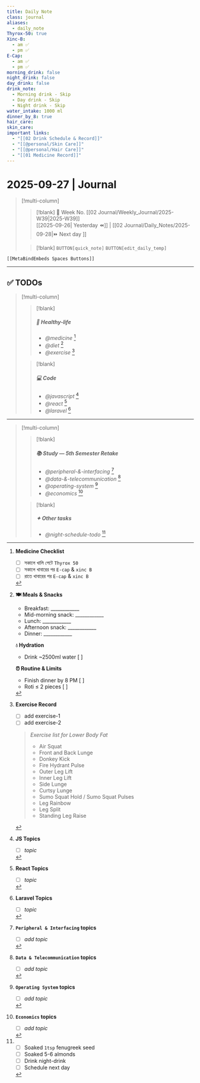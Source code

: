 ```yaml
---
title: Daily Note
class: journal
aliases:
  - daily_note
Thyrox-50: true
Xinc-B:
  - am ✅
  - pm ✅
E-Cap:
  - am ✅
  - pm ✅
morning_drink: false
night_drink: false
day_drink: false
drink_note:
  - Morning drink - Skip
  - Day drink - Skip
  - Night drink - Skip
water_intake: 1000 ml
dinner_by_8: true
hair_care:
skin_care:
important links:
  - "[[02 Drink Schedule & Record]]"
  - "[[@personal/Skin Care]]"
  - "[[@personal/Hair Care]]"
  - "[[01 Medicine Record]]"
---
```


# 2025-09-27 | Journal 

> [!multi-column]
> 
>> [!blank]
>> 📅 Week No. [[02 Journal/Weekly_Journal/2025-W39|2025-W39]]  
>> [[2025-09-26| Yesterday ⏪]] |  [[02 Journal/Daily_Notes/2025-09-28|⏩ Next day ]]
>
>> [!blank]
>> `BUTTON[quick_note]` 
>> `BUTTON[edit_daily_temp]` 

 ```meta-bind-embed
 [[MetaBindEmbeds Spaces Buttons]]
 ```
 
---


## ✅ TODOs

> [!multi-column]
> 
>> [!blank]
>> ##### 🥗 Healthy-life
>> - _@medicine_ [^1]
>> - _@diet_  [^2]
>> - _@exercise_ [^3]
>
>> [!blank]
>> ##### 💻 Code
>> - _@javascript_ [^4]
>> - _@react_ [^5]
>> - _@laravel_ [^6]

---

> [!multi-column]
> 
>> [!blank]
>> ##### 📚 Study — _5th Semester Retake_
>>  - _@peripheral-&-interfacing_ [^7]
>>  - _@data-&-telecommunication_ [^8]
>>  - _@operating-system_ [^9]
>>  - _@economics_ [^10]
>
>> [!blank]
>> ##### ✦ Other tasks
>> - _@night-schedule-todo_ [^11]

[^1]: **Medicine Checklist**	
	- [ ] সকালে খালি পেটে `Thyrox 50`
	- [ ] সকালে খাবারের পর `E-cap` & `xinc B`
	- [ ] রাতে খাবারের পর `E-cap` & `xinc B`

[^2]: **🍽 Meals & Snacks**
	- Breakfast: ____________    
	- Mid-morning snack: ____________    
	- Lunch: ____________    
	- Afternoon snack: ____________    
	- Dinner: ____________    
	
	**💧 Hydration**
	- Drink ~2500ml water [ ]    
	
	**⏰ Routine & Limits**
	- Finish dinner by 8 PM [ ]    
	- Roti ≤ 2 pieces [ ]

[^3]: **Exercise Record**
	- [ ] add exercise-1
	- [ ] add exercise-2
	
	> _Exercise list for Lower Body Fat_
	> - Air Squat    
	> - Front and Back Lunge    
	> - Donkey Kick    
	> - Fire Hydrant Pulse    
	> - Outer Leg Lift    
	> - Inner Leg Lift    
	> - Side Lunge    
	> - Curtsy Lunge    
	> - Sumo Squat Hold / Sumo Squat Pulses    
	> - Leg Rainbow    
	> - Leg Split    
	> - Standing Leg Raise

[^4]: **JS Topics**
	- [ ] _topic_

[^5]: **React Topics**
	- [ ] _topic_

[^6]: **Laravel Topics**
	- [ ] _topic_

[^7]: **`Peripheral & Interfacing` topics**
	- [ ] _add topic_

[^8]: **`Data & Telecommunication` topics**
	- [ ] _add topic_

[^9]: **`Operating System` topics**
	- [ ] _add topic_

[^10]: **`Economics` topics**
	- [ ] _add topic_

[^11]: - [ ] Soaked `1tsp` fenugreek seed
	- [ ] Soaked 5-6 almonds
	- [ ] Drink night-drink
	- [ ] Schedule next day
